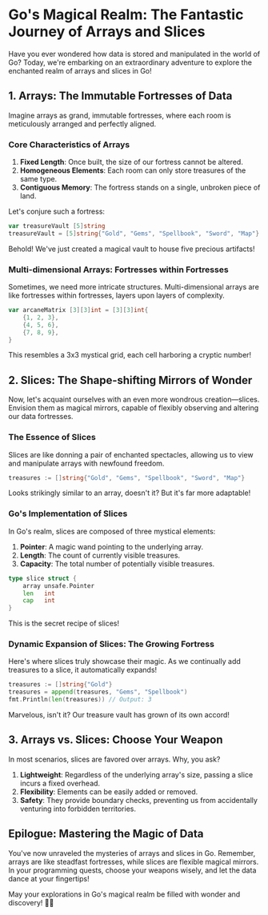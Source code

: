 # Go's Magical Realm: The Fantastic Journey of Arrays and Slices

Have you ever wondered how data is stored and manipulated in the world of Go? Today, we're embarking on an extraordinary adventure to explore the enchanted realm of arrays and slices in Go!

## 1. Arrays: The Immutable Fortresses of Data

Imagine arrays as grand, immutable fortresses, where each room is meticulously arranged and perfectly aligned.

### Core Characteristics of Arrays

1. **Fixed Length**: Once built, the size of our fortress cannot be altered.
2. **Homogeneous Elements**: Each room can only store treasures of the same type.
3. **Contiguous Memory**: The fortress stands on a single, unbroken piece of land.

Let's conjure such a fortress:

```go
var treasureVault [5]string
treasureVault = [5]string{"Gold", "Gems", "Spellbook", "Sword", "Map"}
```

Behold! We've just created a magical vault to house five precious artifacts!

### Multi-dimensional Arrays: Fortresses within Fortresses

Sometimes, we need more intricate structures. Multi-dimensional arrays are like fortresses within fortresses, layers upon layers of complexity.

```go
var arcaneMatrix [3][3]int = [3][3]int{
    {1, 2, 3},
    {4, 5, 6},
    {7, 8, 9},
}
```

This resembles a 3x3 mystical grid, each cell harboring a cryptic number!

## 2. Slices: The Shape-shifting Mirrors of Wonder

Now, let's acquaint ourselves with an even more wondrous creation—slices. Envision them as magical mirrors, capable of flexibly observing and altering our data fortresses.

### The Essence of Slices

Slices are like donning a pair of enchanted spectacles, allowing us to view and manipulate arrays with newfound freedom.

```go
treasures := []string{"Gold", "Gems", "Spellbook", "Sword", "Map"}
```

Looks strikingly similar to an array, doesn't it? But it's far more adaptable!

### Go's Implementation of Slices

In Go's realm, slices are composed of three mystical elements:

1. **Pointer**: A magic wand pointing to the underlying array.
2. **Length**: The count of currently visible treasures.
3. **Capacity**: The total number of potentially visible treasures.

```go
type slice struct {
    array unsafe.Pointer
    len   int
    cap   int
}
```

This is the secret recipe of slices!

### Dynamic Expansion of Slices: The Growing Fortress

Here's where slices truly showcase their magic. As we continually add treasures to a slice, it automatically expands!

```go
treasures := []string{"Gold"}
treasures = append(treasures, "Gems", "Spellbook")
fmt.Println(len(treasures)) // Output: 3
```

Marvelous, isn't it? Our treasure vault has grown of its own accord!

## 3. Arrays vs. Slices: Choose Your Weapon

In most scenarios, slices are favored over arrays. Why, you ask?

1. **Lightweight**: Regardless of the underlying array's size, passing a slice incurs a fixed overhead.
2. **Flexibility**: Elements can be easily added or removed.
3. **Safety**: They provide boundary checks, preventing us from accidentally venturing into forbidden territories.

## Epilogue: Mastering the Magic of Data

You've now unraveled the mysteries of arrays and slices in Go. Remember, arrays are like steadfast fortresses, while slices are flexible magical mirrors. In your programming quests, choose your weapons wisely, and let the data dance at your fingertips!

May your explorations in Go's magical realm be filled with wonder and discovery! 🚀✨
